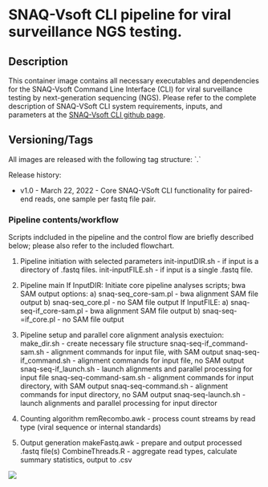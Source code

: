 <h1>SNAQ-Vsoft CLI pipeline for viral surveillance NGS testing.</h1>

<h2>Description</h2>

This container image contains all necessary executables and dependencies for the SNAQ-Vsoft Command Line Interface (CLI) for viral surveillance testing by next-generation sequencing (NGS). Please refer to the complete description of SNAQ-VSoft CLI system requirements, inputs, and parameters at the [SNAQ-Vsoft CLI github page](https://github.com/tbmorrison/snaq-vsoft).


<h2>Versioning/Tags</h3>
All images are released with the following tag structure:
`<major release>.<changed software package>`

Release history:

* v1.0 - March 22, 2022 - Core SNAQ-VSoft CLI functionality for paired-end reads, one sample per fastq file pair.


<h3>Pipeline contents/workflow</h3>

Scripts indcluded in the pipeline and the control flow are briefly described below; please also refer to the included flowchart.

1) Pipeline initiation with selected parameters
    init-inputDIR.sh - if input is a directory of .fastq files.
    init-inputFILE.sh - if input is a single .fastq file.

2) Pipeline main
    If InputDIR:
	Initiate core pipeline analyses scripts; bwa SAM output options:
        a) snaq-seq_core-sam.pl - bwa alignment SAM file output
        b) snaq-seq_core.pl - no SAM file output
    If InputFILE:
        a) snaq-seq-if_core-sam.pl - bwa alignment SAM file output
        b) snaq-seq-=if_core.pl - no SAM file output

3) Pipeline setup and parallel core alignment analysis exectuion:
    make_dir.sh - create necessary file structure
    snaq-seq-if_command-sam.sh - alignment commands for input file, with SAM output
    snaq-seq-if_command.sh - alignment commands for input file, no SAM output
    snaq-seq-if_launch.sh - launch alignments and parallel processing for input file
    snaq-seq-command-sam.sh - alignment commands for input directory, with SAM output
    snaq-seq-command.sh - alignment commands for input directory, no SAM output
    snaq-seq-launch.sh - launch alignments and parallel processing for input director

4) Counting algorithm
    remRecombo.awk - process count streams by read type (viral sequence or internal standards)

5) Output generation
    makeFastq.awk - prepare and output processed .fastq file(s)
    CombineThreads.R - aggregate read types, calculate summary statistics, output to .csv

<img src="https://github.com/tbmorrison/snaq-seq/tree/main/snaq-vsoft_container-v1/snaq_vsoft_flow.png" align="center"  />
